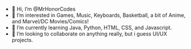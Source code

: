 - 👋 Hi, I’m @MrHonorCodes
- 👀 I’m interested in Games, Music, Keyboards, Basketball, a bit of Anime, and Marvel/DC Movies/Comics!
- 🌱 I’m currently learning Java, Python, HTML, CSS, and Javascript.
- 💞️ I’m looking to collaborate on anything really, but i guess UI/UX projects.


<!---
MrHonorCodes/MrHonorCodes is a ✨ special ✨ repository because its `README.md` (this file) appears on your GitHub profile.
You can click the Preview link to take a look at your changes.
--->
